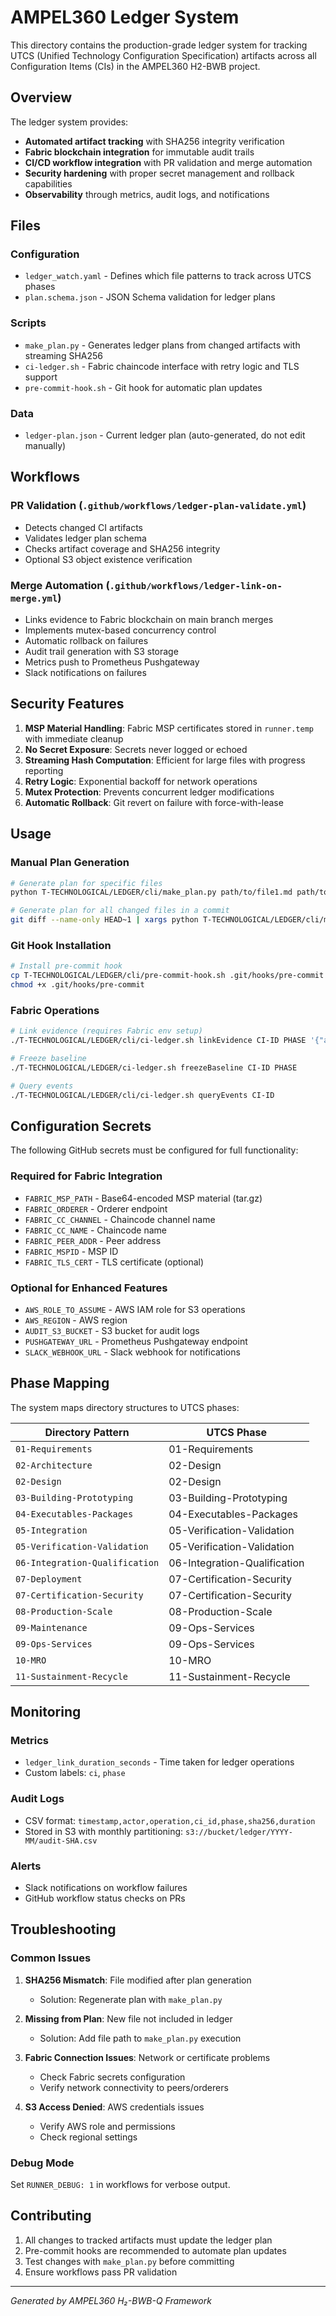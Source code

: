 # AMPEL360 Ledger System

This directory contains the production-grade ledger system for tracking UTCS (Unified Technology Configuration Specification) artifacts across all Configuration Items (CIs) in the AMPEL360 H2-BWB project.

## Overview

The ledger system provides:
- **Automated artifact tracking** with SHA256 integrity verification
- **Fabric blockchain integration** for immutable audit trails
- **CI/CD workflow integration** with PR validation and merge automation
- **Security hardening** with proper secret management and rollback capabilities
- **Observability** through metrics, audit logs, and notifications

## Files

### Configuration
- `ledger_watch.yaml` - Defines which file patterns to track across UTCS phases
- `plan.schema.json` - JSON Schema validation for ledger plans

### Scripts
- `make_plan.py` - Generates ledger plans from changed artifacts with streaming SHA256
- `ci-ledger.sh` - Fabric chaincode interface with retry logic and TLS support
- `pre-commit-hook.sh` - Git hook for automatic plan updates

### Data
- `ledger-plan.json` - Current ledger plan (auto-generated, do not edit manually)

## Workflows

### PR Validation (`.github/workflows/ledger-plan-validate.yml`)
- Detects changed CI artifacts
- Validates ledger plan schema
- Checks artifact coverage and SHA256 integrity
- Optional S3 object existence verification

### Merge Automation (`.github/workflows/ledger-link-on-merge.yml`)
- Links evidence to Fabric blockchain on main branch merges
- Implements mutex-based concurrency control
- Automatic rollback on failures
- Audit trail generation with S3 storage
- Metrics push to Prometheus Pushgateway
- Slack notifications on failures

## Security Features

1. **MSP Material Handling**: Fabric MSP certificates stored in `runner.temp` with immediate cleanup
2. **No Secret Exposure**: Secrets never logged or echoed
3. **Streaming Hash Computation**: Efficient for large files with progress reporting
4. **Retry Logic**: Exponential backoff for network operations
5. **Mutex Protection**: Prevents concurrent ledger modifications
6. **Automatic Rollback**: Git revert on failure with force-with-lease

## Usage

### Manual Plan Generation
```bash
# Generate plan for specific files
python T-TECHNOLOGICAL/LEDGER/cli/make_plan.py path/to/file1.md path/to/file2.yaml

# Generate plan for all changed files in a commit
git diff --name-only HEAD~1 | xargs python T-TECHNOLOGICAL/LEDGER/cli/make_plan.py
```

### Git Hook Installation
```bash
# Install pre-commit hook
cp T-TECHNOLOGICAL/LEDGER/cli/pre-commit-hook.sh .git/hooks/pre-commit
chmod +x .git/hooks/pre-commit
```

### Fabric Operations
```bash
# Link evidence (requires Fabric env setup)
./T-TECHNOLOGICAL/LEDGER/cli/ci-ledger.sh linkEvidence CI-ID PHASE '{"artifact_json"}'

# Freeze baseline
./T-TECHNOLOGICAL/LEDGER/ci-ledger.sh freezeBaseline CI-ID PHASE

# Query events
./T-TECHNOLOGICAL/LEDGER/cli/ci-ledger.sh queryEvents CI-ID
```

## Configuration Secrets

The following GitHub secrets must be configured for full functionality:

### Required for Fabric Integration
- `FABRIC_MSP_PATH` - Base64-encoded MSP material (tar.gz)
- `FABRIC_ORDERER` - Orderer endpoint
- `FABRIC_CC_CHANNEL` - Chaincode channel name
- `FABRIC_CC_NAME` - Chaincode name
- `FABRIC_PEER_ADDR` - Peer address
- `FABRIC_MSPID` - MSP ID
- `FABRIC_TLS_CERT` - TLS certificate (optional)

### Optional for Enhanced Features
- `AWS_ROLE_TO_ASSUME` - AWS IAM role for S3 operations
- `AWS_REGION` - AWS region
- `AUDIT_S3_BUCKET` - S3 bucket for audit logs
- `PUSHGATEWAY_URL` - Prometheus Pushgateway endpoint
- `SLACK_WEBHOOK_URL` - Slack webhook for notifications

## Phase Mapping

The system maps directory structures to UTCS phases:

| Directory Pattern | UTCS Phase |
|------------------|------------|
| `01-Requirements` | 01-Requirements |
| `02-Architecture` | 02-Design |
| `02-Design` | 02-Design |
| `03-Building-Prototyping` | 03-Building-Prototyping |
| `04-Executables-Packages` | 04-Executables-Packages |
| `05-Integration` | 05-Verification-Validation |
| `05-Verification-Validation` | 05-Verification-Validation |
| `06-Integration-Qualification` | 06-Integration-Qualification |
| `07-Deployment` | 07-Certification-Security |
| `07-Certification-Security` | 07-Certification-Security |
| `08-Production-Scale` | 08-Production-Scale |
| `09-Maintenance` | 09-Ops-Services |
| `09-Ops-Services` | 09-Ops-Services |
| `10-MRO` | 10-MRO |
| `11-Sustainment-Recycle` | 11-Sustainment-Recycle |

## Monitoring

### Metrics
- `ledger_link_duration_seconds` - Time taken for ledger operations
- Custom labels: `ci`, `phase`

### Audit Logs
- CSV format: `timestamp,actor,operation,ci_id,phase,sha256,duration`
- Stored in S3 with monthly partitioning: `s3://bucket/ledger/YYYY-MM/audit-SHA.csv`

### Alerts
- Slack notifications on workflow failures
- GitHub workflow status checks on PRs

## Troubleshooting

### Common Issues

1. **SHA256 Mismatch**: File modified after plan generation
   - Solution: Regenerate plan with `make_plan.py`

2. **Missing from Plan**: New file not included in ledger
   - Solution: Add file path to `make_plan.py` execution

3. **Fabric Connection Issues**: Network or certificate problems
   - Check Fabric secrets configuration
   - Verify network connectivity to peers/orderers

4. **S3 Access Denied**: AWS credentials issues
   - Verify AWS role and permissions
   - Check regional settings

### Debug Mode
Set `RUNNER_DEBUG: 1` in workflows for verbose output.

## Contributing

1. All changes to tracked artifacts must update the ledger plan
2. Pre-commit hooks are recommended to automate plan updates
3. Test changes with `make_plan.py` before committing
4. Ensure workflows pass PR validation

---
*Generated by AMPEL360 H₂-BWB-Q Framework*